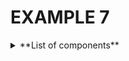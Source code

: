# EXAMPLE 7

<details>
  <summary>
    **List of components**
  </summary>
  
  1. Arduino
  2. Two LEDs
  3. Two resistors
  4. Breadboard
  5. Jumpers
</details>
